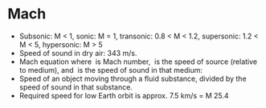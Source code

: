 Mach
====

* Subsonic: M < 1, sonic: M = 1, transonic: 0.8 < M < 1.2, supersonic: 1.2 < M < 5, hypersonic: M > 5
* Speed of sound in dry air: 343 m/s.
* Mach equation where <math>M</math> is Mach number, <math>v_s</math> is the speed of source (relative to medium), and <math>u</math> is the speed of sound in that medium: <math>\ M = \frac {{v_s}}{{u}}</math>
* Speed of an object moving through a fluid substance, divided by the speed of sound in that substance.
* Required speed for low Earth orbit is approx. 7.5 km/s = M 25.4

